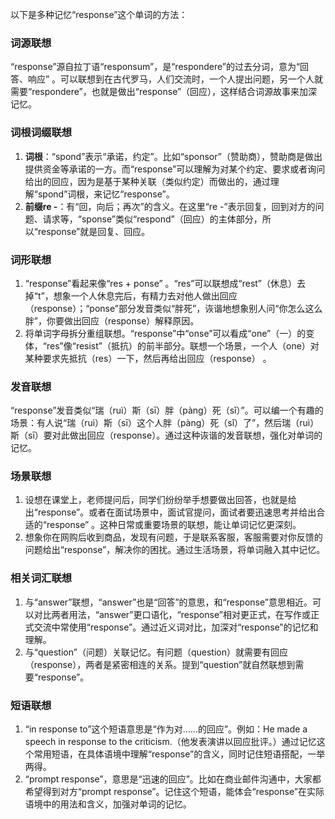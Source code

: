 以下是多种记忆“response”这个单词的方法：

### 词源联想
“response”源自拉丁语“responsum”，是“respondere”的过去分词，意为“回答、响应” 。可以联想到在古代罗马，人们交流时，一个人提出问题，另一个人就需要“respondere”，也就是做出“response”（回应），这样结合词源故事来加深记忆。

### 词根词缀联想
1. **词根**：“spond”表示“承诺，约定”。比如“sponsor”（赞助商），赞助商是做出提供资金等承诺的一方。而“response”可以理解为对某个约定、要求或者询问给出的回应，因为是基于某种关联（类似约定）而做出的，通过理解“spond”词根，来记忆“response”。
2. **前缀re -**：有“回，向后；再次”的含义。在这里“re -”表示回复，回到对方的问题、请求等，“sponse”类似“respond”（回应）的主体部分，所以“response”就是回复、回应。

### 词形联想
1. “response”看起来像“res + ponse” 。“res”可以联想成“rest”（休息）去掉“t”，想象一个人休息完后，有精力去对他人做出回应（response）；“ponse”部分发音类似“胖死”，诙谐地想象别人问“你怎么这么胖”，你要做出回应（response）解释原因。
2. 将单词字母拆分重组联想。“response”中“onse”可以看成“one”（一）的变体，“res”像“resist”（抵抗）的前半部分。联想一个场景，一个人（one）对某种要求先抵抗（res）一下，然后再给出回应（response） 。

### 发音联想
“response”发音类似“瑞（ruì）斯（sī）胖（pàng）死（sǐ）”。可以编一个有趣的场景：有人说“瑞（ruì）斯（sī）这个人胖（pàng）死（sǐ）了”，然后瑞（ruì）斯（sī）要对此做出回应（response）。通过这种诙谐的发音联想，强化对单词的记忆。

### 场景联想
1. 设想在课堂上，老师提问后，同学们纷纷举手想要做出回答，也就是给出“response”。或者在面试场景中，面试官提问，面试者要迅速思考并给出合适的“response” 。这种日常或重要场景的联想，能让单词记忆更深刻。
2. 想象你在网购后收到商品，发现有问题，于是联系客服，客服需要对你反馈的问题给出“response”，解决你的困扰。通过生活场景，将单词融入其中记忆。

### 相关词汇联想
1. 与“answer”联想，“answer”也是“回答”的意思，和“response”意思相近。可以对比两者用法，“answer”更口语化，“response”相对更正式，在写作或正式交流中常使用“response”。通过近义词对比，加深对“response”的记忆和理解。
2. 与“question”（问题）关联记忆。有问题（question）就需要有回应（response），两者是紧密相连的关系。提到“question”就自然联想到需要“response”。

### 短语联想
1. “in response to”这个短语意思是“作为对……的回应”。例如：He made a speech in response to the criticism.（他发表演讲以回应批评。）通过记忆这个常用短语，在具体语境中理解“response”的含义，同时记住短语搭配，一举两得。
2. “prompt response”，意思是“迅速的回应”。比如在商业邮件沟通中，大家都希望得到对方“prompt response”。记住这个短语，能体会“response”在实际语境中的用法和含义，加强对单词的记忆。 